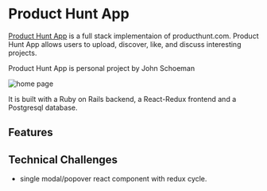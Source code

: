 # Product Hunt App

[Product Hunt App](https://productjadt.herokuapp.com/#/) is a full stack implementaion of producthunt.com.  Product Hunt App allows users to upload, discover, like, and discuss interesting projects.

Product Hunt App is personal project by John Schoeman

![home page](https://github.com/johnschoeman/product_hunt_app/blob/master/main-page.png)

It is built with a Ruby on Rails backend, a React-Redux frontend and a Postgresql database.

## Features

## Technical Challenges
* single modal/popover react component with redux cycle.




